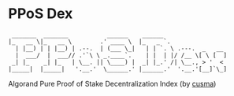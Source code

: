 # PPoS Dex

```shell
 _______  _______           ______    ______
|_   __ \|_   __ \        .' ____ \  |_   _ `.
  | |__) | | |__) | .--.  | (___ \_|   | | `. \ .---.  _   __
  |  ___/  |  ___// .'`\ \ _.____`.    | |  | |/ /__ \[ \ [  ]
 _| |_    _| |_   | \__. || \____) |  _| |_.' /| \__., > '  <
|_____|  |_____|   '.__.'  \______.' |______.'  '.__.'[__]`\_]

```

Algorand Pure Proof of Stake Decentralization Index (by [cusma](https://x.com/cusma_b))
